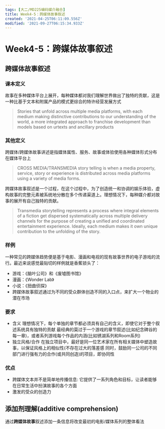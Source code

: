 ```yaml
---
tags: [大二/MD225编码媒介融合]
title: Week4-5：跨媒体故事叙述
created: '2021-04-25T06:11:09.556Z'
modified: '2021-09-27T06:15:34.933Z'
---
```


# Week4-5：跨媒体故事叙述
## 跨媒体故事叙述
### 课本定义
故事在多种媒体平台上展开，每种媒体都对我们理解世界做出了独特的贡献，这是一种比基于文本和附属产品的模式更综合的特许经营发展方式
> Stories that unfold across multiple media platforms, with each medium making distinctive contributions to our understanding of the world, a more integrated approach to franchise development than models based on urtexts and ancillary products

### 其他定义
跨媒体/跨媒体故事讲述是指媒体属性、服务、故事或体验使用各种媒体形式分布在媒体平台上
> CROSS MEDIA/TRANSMEDIA story telling is when a media property, service, story or experience is distributed across media platforms using a variety of media forms. 

跨媒体故事叙述是一个过程，在这个过程中，为了创造统一和协调的娱乐体验，虚构故事的完整元素被系统地分散在多个传递渠道上。理想情况下，每种媒介都对故事的展开有自己独特的贡献。
> Transmedia storytelling represents a process where integral elements of a fiction get dispersed systematically across multiple delivery channels for the purpose of creating a unified and coordinated entertainment experience. Ideally, each medium makes it own unique contribution to the unfolding of the story. 

### 样例
一种常见的跨媒体趋势便是基于电影、漫画和电视的现有故事世界的电子游戏的流行。最近来说感觉最贴切的样例就是香蕉锁头了：
- 游戏：《脑叶公司》和《废墟图书馆》
- 漫画：《Wonder Lab》
- 小说：《扭曲侦探》
- 跨媒体故事叙述通过为不同的受众群体创造不同的入口点，来扩大一个物业的潜在市场

### 要求
- 含义
理想情况下，每个单独的章节都必须具有自己的含义，即使它对于整个叙述系统具有独特的贡献
最经典的莫过于一个游戏的章节叙述(比如纪念碑谷的每一章)，或者系列游戏每个作品的内涵(比如锈湖系列和Room系列)
- 独立风格/合作
在独立项目中，最好是同一位艺术家在所有相关媒体中塑造故事，以保证风格上的相似性(不存在过大的落差感
同时，鼓励同一公司的不同部门进行强有力的合作(或共同创造)的项目，即协同性

### 优点
- 跨媒体文本并不是简单地传播信息: 它提供了一系列角色和目标，让读者能够在日常生活中扮演故事的各个方面
- 激发的受众的创造力

## 添加剂理解(additive comprehension)
通过**跨媒体故事**叙述添加一条信息将改变最初的电影/媒体系列的整体看法











